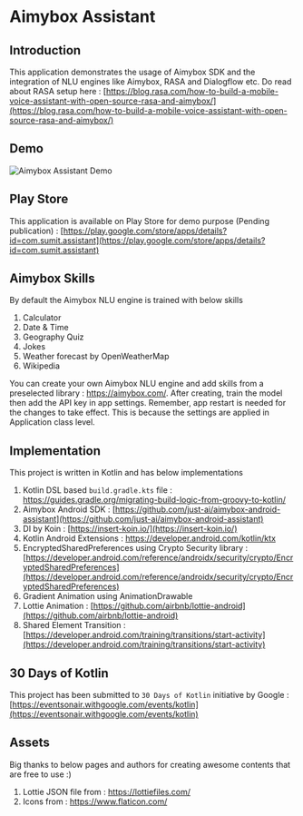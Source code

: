 #  Aimybox Assistant
## Introduction
This application demonstrates the usage of Aimybox SDK and the integration of NLU engines like Aimybox, RASA and Dialogflow etc. Do read about RASA setup here : [https://blog.rasa.com/how-to-build-a-mobile-voice-assistant-with-open-source-rasa-and-aimybox/](https://blog.rasa.com/how-to-build-a-mobile-voice-assistant-with-open-source-rasa-and-aimybox/)

## Demo

![Aimybox Assistant Demo](demo/aimybox_assistant_by_sumit.gif)



## Play Store
This application is available on Play Store for demo purpose (Pending publication) : [https://play.google.com/store/apps/details?id=com.sumit.assistant](https://play.google.com/store/apps/details?id=com.sumit.assistant)

## Aimybox Skills
By default the Aimybox NLU engine is trained with below skills

 1. Calculator
 2. Date & Time
 3. Geography Quiz
 4. Jokes
 5. Weather forecast by OpenWeatherMap
 6. Wikipedia

You can create your own Aimybox NLU engine and add skills from a preselected library : https://aimybox.com/. After creating, train the model then add the API key in app settings. Remember, app restart is needed for the changes to take effect. This is because the settings are applied in Application class level.

## Implementation
This project is written in Kotlin and has below implementations

 1. Kotlin DSL based `build.gradle.kts` file : https://guides.gradle.org/migrating-build-logic-from-groovy-to-kotlin/
 2. Aimybox Android SDK : [https://github.com/just-ai/aimybox-android-assistant](https://github.com/just-ai/aimybox-android-assistant)
 3. DI by Koin : [https://insert-koin.io/](https://insert-koin.io/)
 4. Kotlin Android Extensions : https://developer.android.com/kotlin/ktx
 5. EncryptedSharedPreferences using Crypto Security library : [https://developer.android.com/reference/androidx/security/crypto/EncryptedSharedPreferences](https://developer.android.com/reference/androidx/security/crypto/EncryptedSharedPreferences)
 6. Gradient Animation using AnimationDrawable
 7. Lottie Animation : [https://github.com/airbnb/lottie-android](https://github.com/airbnb/lottie-android)
 8. Shared Element Transition : [https://developer.android.com/training/transitions/start-activity](https://developer.android.com/training/transitions/start-activity)

## 30 Days of Kotlin
This project has been submitted to `30 Days of Kotlin` initiative by Google : [https://eventsonair.withgoogle.com/events/kotlin](https://eventsonair.withgoogle.com/events/kotlin)

## Assets

Big thanks to below pages and authors for creating awesome contents that are free to use :) 

1. Lottie JSON file from : https://lottiefiles.com/
2. Icons from : https://www.flaticon.com/